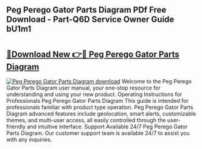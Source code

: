 ## Peg Perego Gator Parts Diagram PDf Free Download - Part-Q6D Service Owner Guide bU1m1

# <h2><a href="http://dfij6d.blite.top/?on=Peg+Perego+Gator+Parts+Diagram">🔗Download New 👉🔴 Peg Perego Gator Parts Diagram</a></h2>

[![Peg Perego Gator Parts Diagram download](https://i.imgur.com/lujVjoI.png)](http://dfij6d.blite.top/?on=Peg+Perego+Gator+Parts+Diagram)
Welcome to the Peg Perego Gator Parts Diagram user manual, your one-stop resource for understanding and using your new product. Operating Instructions for Professionals Peg Perego Gator Parts Diagram This guide is intended for professionals familiar with product type operation. Peg Perego Gator Parts Diagram advanced features include geolocation, smart alerts, customizable themes, and multi-user access, all easily controlled through the user-friendly and intuitive interface. Support Available 24/7 Peg Perego Gator Parts Diagram. Our customer support team is available 24/7 to assist you with any inquiries.
